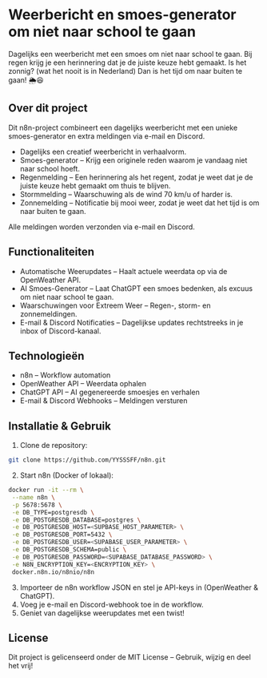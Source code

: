 # Weerbericht en smoes-generator om niet naar school te gaan
Dagelijks een weerbericht met een smoes om niet naar school te gaan. Bij regen krijg je een herinnering dat je de juiste keuze hebt gemaakt. Is het zonnig? (wat het nooit is in Nederland) Dan is het tijd om naar buiten te gaan! 🌦️😆

##  Over dit project
Dit n8n-project combineert een dagelijks weerbericht met een unieke smoes-generator en extra meldingen via e-mail en Discord.

- Dagelijks een creatief weerbericht in verhaalvorm.
- Smoes-generator – Krijg een originele reden waarom je vandaag niet naar school hoeft. 
- Regenmelding – Een herinnering als het regent, zodat je weet dat je de juiste keuze hebt gemaakt om thuis te blijven. 
- Stormmelding – Waarschuwing als de wind 70 km/u of harder is. 
- Zonnemelding – Notificatie bij mooi weer, zodat je weet dat het tijd is om naar buiten te gaan. 

Alle meldingen worden verzonden via e-mail en Discord. 

## Functionaliteiten
- Automatische Weerupdates – Haalt actuele weerdata op via de OpenWeather API. 
- AI Smoes-Generator – Laat ChatGPT een smoes bedenken, als excuus om niet naar school te gaan. 
- Waarschuwingen voor Extreem Weer – Regen-, storm- en zonnemeldingen. 
- E-mail & Discord Notificaties – Dagelijkse updates rechtstreeks in je inbox of Discord-kanaal. 

## Technologieën
- n8n – Workflow automation
- OpenWeather API – Weerdata ophalen
- ChatGPT API – AI gegenereerde smoesjes en verhalen
- E-mail & Discord Webhooks – Meldingen versturen

## Installatie & Gebruik
1. Clone de repository:
````bash
git clone https://github.com/YYSSSFF/n8n.git
````
2. Start n8n (Docker of lokaal):
``` bash
docker run -it --rm \
 --name n8n \
 -p 5678:5678 \
 -e DB_TYPE=postgresdb \
 -e DB_POSTGRESDB_DATABASE=postgres \
 -e DB_POSTGRESDB_HOST=<SUPBASE_HOST_PARAMETER> \
 -e DB_POSTGRESDB_PORT=5432 \
 -e DB_POSTGRESDB_USER=<SUPABASE_USER_PARAMETER> \
 -e DB_POSTGRESDB_SCHEMA=public \
 -e DB_POSTGRESDB_PASSWORD=<SUPABASE_DATABASE_PASSWORD> \
 -e N8N_ENCRYPTION_KEY=<ENCRYPTION_KEY> \
 docker.n8n.io/n8nio/n8n
```
3. Importeer de n8n workflow JSON en stel je API-keys in (OpenWeather & ChatGPT).
4. Voeg je e-mail en Discord-webhook toe in de workflow.
5. Geniet van dagelijkse weerupdates met een twist!

## License
Dit project is gelicenseerd onder de MIT License – Gebruik, wijzig en deel het vrij!
